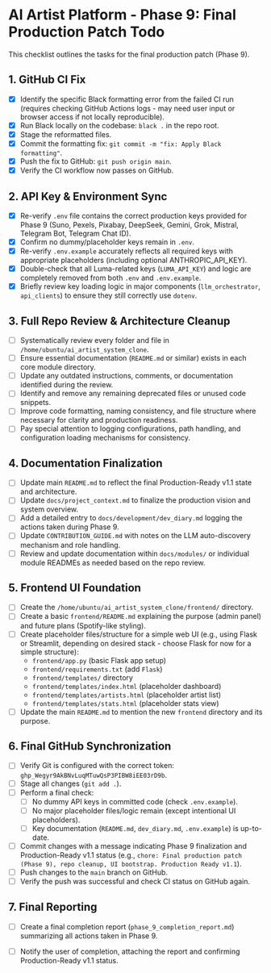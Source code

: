 # AI Artist Platform - Phase 9: Final Production Patch Todo

This checklist outlines the tasks for the final production patch (Phase 9).

## 1. GitHub CI Fix

- [x] Identify the specific Black formatting error from the failed CI run (requires checking GitHub Actions logs - may need user input or browser access if not locally reproducible).
- [x] Run Black locally on the codebase: `black .` in the repo root.
- [x] Stage the reformatted files.
- [x] Commit the formatting fix: `git commit -m "fix: Apply Black formatting"`.
- [x] Push the fix to GitHub: `git push origin main`.
- [x] Verify the CI workflow now passes on GitHub.

## 2. API Key & Environment Sync

- [x] Re-verify `.env` file contains the correct production keys provided for Phase 9 (Suno, Pexels, Pixabay, DeepSeek, Gemini, Grok, Mistral, Telegram Bot, Telegram Chat ID).
- [x] Confirm no dummy/placeholder keys remain in `.env`.
- [x] Re-verify `.env.example` accurately reflects all required keys with appropriate placeholders (including optional ANTHROPIC_API_KEY).
- [x] Double-check that all Luma-related keys (`LUMA_API_KEY`) and logic are completely removed from both `.env` and `.env.example`.
- [x] Briefly review key loading logic in major components (`llm_orchestrator`, `api_clients`) to ensure they still correctly use `dotenv`.

## 3. Full Repo Review & Architecture Cleanup

- [ ] Systematically review every folder and file in `/home/ubuntu/ai_artist_system_clone`.
- [ ] Ensure essential documentation (`README.md` or similar) exists in each core module directory.
- [ ] Update any outdated instructions, comments, or documentation identified during the review.
- [ ] Identify and remove any remaining deprecated files or unused code snippets.
- [ ] Improve code formatting, naming consistency, and file structure where necessary for clarity and production readiness.
- [ ] Pay special attention to logging configurations, path handling, and configuration loading mechanisms for consistency.

## 4. Documentation Finalization

- [ ] Update main `README.md` to reflect the final Production-Ready v1.1 state and architecture.
- [ ] Update `docs/project_context.md` to finalize the production vision and system overview.
- [ ] Add a detailed entry to `docs/development/dev_diary.md` logging the actions taken during Phase 9.
- [ ] Update `CONTRIBUTION_GUIDE.md` with notes on the LLM auto-discovery mechanism and role handling.
- [ ] Review and update documentation within `docs/modules/` or individual module READMEs as needed based on the repo review.

## 5. Frontend UI Foundation

- [ ] Create the `/home/ubuntu/ai_artist_system_clone/frontend/` directory.
- [ ] Create a basic `frontend/README.md` explaining the purpose (admin panel) and future plans (Spotify-like styling).
- [ ] Create placeholder files/structure for a simple web UI (e.g., using Flask or Streamlit, depending on desired stack - choose Flask for now for a simple structure):
    - `frontend/app.py` (basic Flask app setup)
    - `frontend/requirements.txt` (add `Flask`)
    - `frontend/templates/` directory
    - `frontend/templates/index.html` (placeholder dashboard)
    - `frontend/templates/artists.html` (placeholder artist list)
    - `frontend/templates/stats.html` (placeholder stats view)
- [ ] Update the main `README.md` to mention the new `frontend` directory and its purpose.

## 6. Final GitHub Synchronization

- [ ] Verify Git is configured with the correct token: `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`.
- [ ] Stage all changes (`git add .`).
- [ ] Perform a final check:
    - [ ] No dummy API keys in committed code (check `.env.example`).
    - [ ] No major placeholder files/logic remain (except intentional UI placeholders).
    - [ ] Key documentation (`README.md`, `dev_diary.md`, `.env.example`) is up-to-date.
- [ ] Commit changes with a message indicating Phase 9 finalization and Production-Ready v1.1 status (e.g., `chore: Final production patch (Phase 9), repo cleanup, UI bootstrap. Production Ready v1.1`).
- [ ] Push changes to the `main` branch on GitHub.
- [ ] Verify the push was successful and check CI status on GitHub again.

## 7. Final Reporting

- [ ] Create a final completion report (`phase_9_completion_report.md`) summarizing all actions taken in Phase 9.
- [ ] Notify the user of completion, attaching the report and confirming Production-Ready v1.1 status.

